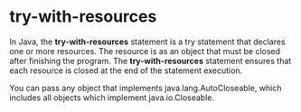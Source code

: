 # try-with-resources

In Java, the **try-with-resources** statement is a try statement that declares one or more resources. The resource is as an object that must be closed after finishing the program. The **try-with-resources** statement ensures that each resource is closed at the end of the statement execution.

You can pass any object that implements java.lang.AutoCloseable, which includes all objects which implement java.io.Closeable.
